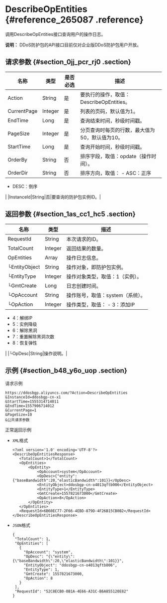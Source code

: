 # DescribeOpEntities {#reference_265087 .reference}

调用DescribeOpEntities接口查询用户的操作日志。

**说明：** DDoS防护包的API接口目前仅对企业版DDoS防护包用户开放。

## 请求参数 {#section_0jj_pcr_rj0 .section}

|名称|类型|是否必选|描述|
|--|--|----|--|
|Action|String|是|要执行的操作，取值：DescribeOpEntities。|
|CurrentPage|Integer|是|列表的页码，默认值为1。|
|EndTime|Long|是|查询结束时间，秒级时间戳。|
|PageSize|Integer|是|分页查询时每页的行数，最大值为50，默认值为10。|
|StartTime|Long|是|查询开始时间，秒级时间戳。|
|OrderBy|String|否|排序字段，取值：opdate（操作时间）。|
|OrderDir|String|否|排序方向，取值： -   ASC：正序
-   DESC：倒序

 |
|InstanceId|String|否|要查询的防护包实例ID。|

## 返回参数 {#section_1as_cc1_hc5 .section}

|名称|类型|描述|
|--|--|--|
|RequestId|String|本次请求的ID。|
|TotalCount|Integer|返回结果的数量。|
|OpEntities|Array|操作日志信息。|
|└EntityObject|String|操作对象，即防护包实例。|
|└EntityType|Integer|操作对象类型，取值：1（实例）。|
|└GmtCreate|Long|日志创建时间。|
|└OpAccount|String|操作账号，取值：system（系统）。|
|└OpAction|Integer|操作类型，取值： -   3：添加IP
-   4：解绑IP
-   5：实例降级
-   6：解除黑洞
-   7：重置解除黑洞次数
-   8：恢复弹性

 |
|└OpDesc|String|操作说明。|

## 示例 {#section_b48_y6o_uop .section}

请求示例

``` {#codeblock_60x_v7t_oqo}
https://ddosbgp.aliyuncs.com/?Action=DescribeOpEntities
&InstanceId=ddosbgp-cn-x1
&StartTime=1555314714011
&EndTime=1557906714012
&CurrentPage=1
&PageSize=10
&公共请求参数
```

正常返回示例

-   `XML`格式

    ``` {#codeblock_yok_0bb_bul}
    <?xml version='1.0' encoding='UTF-8'?>
    <DescribeOpEntitiesResponse>
       <TotalCount>1</TotalCount>
       <OpEntities>
           <OpEntity>
               <OpAccount>system</OpAccount>
               <OpDesc>{"entity":{"baseBandwidth":20,"elasticBandwidth":101}}</OpDesc>
               <EntityObject>ddosbgp-cn-o4013qftb006</EntityObject>
               <EntityType>1</EntityType>
               <GmtCreate>1557821673000</GmtCreate>
               <OpAction>8</OpAction>
           </OpEntity>
       </OpEntities>
       <RequestId>6B60EC77-2F66-4EBD-879D-4F26B15CB0B2</RequestId>
    </DescribeOpEntitiesResponse>
    ```

-   `JSON`格式

    ``` {#codeblock_ftr_37u_bst}
    {
     "TotalCount": 1,
     "OpEntities": [
       {
         "OpAccount": "system",
         "OpDesc": "{\"entity\":{\"baseBandwidth\":20,\"elasticBandwidth\":101}}",
         "EntityObject": "ddosbgp-cn-o4013qftb006",
         "EntityType": 1,
         "GmtCreate": 1557821673000,
         "OpAction": 8
       }
     ],
     "RequestId": "52C8ECB0-0B1A-4E66-A31C-B6A855120E82"
    }
    ```


